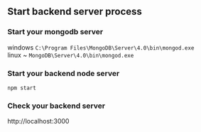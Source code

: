## Start backend server process

### Start your mongodb server
windows `C:\Program Files\MongoDB\Server\4.0\bin\mongod.exe`  
linux   ~ `MongoDB\Server\4.0\bin\mongod.exe`

### Start your backend node server
`npm start`

### Check your backend server 
http://localhost:3000

